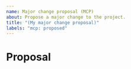 ```yaml
---
name: Major change proposal (MCP)
about: Propose a major change to the project.
title: "(My major change proposal)"
labels: "mcp: proposed"
---
```


<!--
Thank you for your interest in proposing a new feature for the `rust-gpu`
project. Please try to provide a short high level overview of what you would
like you to add. Also be sure to check the existing and closed MCPs to see
if it's already been proposed before posting.

Existing Proposals: https://github.com/EmbarkStudios/rust-gpu/issues?q=is%3Aopen+is%3Aissue+label%3A%22mcp%3A+proposed%22
Closed Proposals: https://github.com/EmbarkStudios/rust-gpu/issues?q=is%3Aclosed+is%3Aissue+label%3A%22mcp%3A+proposed%22

-->

# Proposal

